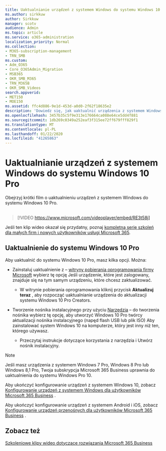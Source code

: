 ```yaml
---
title: Uaktualnianie urządzeń z systemem Windows do systemu Windows 10 Pro
ms.author: sirkkuw
author: Sirkkuw
manager: scotv
audience: Admin
ms.topic: article
ms.service: o365-administration
localization_priority: Normal
ms.collection:
- M365-subscription-management
- TRN_SMB
ms.custom:
- Adm_O365
- Core_O365Admin_Migration
- MSB365
- OKR_SMB_M365
- TRN_M365B
- OKR_SMB_Videos
search.appverid:
- MET150
- MOE150
ms.assetid: ffc4d886-9e1d-453d-a0d0-2f62f18635e2
description: 'Dowiedz się, jak uaktualnić urządzenia z systemem Windows do systemu Windows 10 Pro. '
ms.openlocfilehash: 3457b35c5f9e313e176664ca088e64ce5dd4f881
ms.sourcegitcommit: 1db269c0349a252eaf3f315ee72ff679fff829f1
ms.translationtype: MT
ms.contentlocale: pl-PL
ms.lasthandoff: 01/22/2020
ms.locfileid: "41265863"
---
```

# <a name="upgrade-windows-devices-to-windows-10-pro"></a>Uaktualnianie urządzeń z systemem Windows do systemu Windows 10 Pro

Obejrzyj krótki film o uaktualnieniu urządzeń z systemem Windows do systemu Windows 10 Pro.<br><br>

> [!VIDEO https://www.microsoft.com/videoplayer/embed/RE3t58j] 

Jeśli ten klip wideo okazał się przydatny, poznaj [kompletną serię szkoleń dla małych firm i nowych użytkowników usługi Microsoft 365](https://support.office.com/article/6ab4bbcd-79cf-4000-a0bd-d42ce4d12816).

## <a name="upgrade-to-windows-10-pro"></a>Uaktualnienie do systemu Windows 10 Pro
  
Aby uaktualnić do systemu Windows 10 Pro, masz kilka opcji. Można:
    
- Zainstaluj uaktualnienie z &ndash; [witryny pobierania oprogramowania firmy Microsoft](https://go.microsoft.com/fwlink/?LinkID=836951 ) wybierz tę opcję Jeśli urządzenie, które jest zalogowany, znajduje się na tym samym urządzeniu, które chcesz zaktualizować. 

    - W witrynie pobierania oprogramowania kliknij przycisk **Aktualizuj teraz** , aby rozpocząć uaktualnianie urządzenia do aktualizacji systemu Windows 10 Pro Creators. 
    
- Tworzenie nośnika instalacyjnego przy użyciu [Narzędzia](https://go.microsoft.com/fwlink/?LinkID=836960) &ndash; do tworzenia nośnika wybierz tę opcję, aby utworzyć Windows 10 Pro twórcy aktualizacji nośnika instalacyjnego (napęd flash USB lub plik ISO) Aby zainstalować system Windows 10 na komputerze, który jest inny niż ten, którego używasz.

    - Przeczytaj instrukcje dotyczące korzystania z narzędzia i Utwórz nośnik instalacyjny. 

> [!NOTE]
> Jeśli masz urządzenia z systemem Windows 7 Pro, Windows 8 Pro lub Windows 8,1 Pro, Twoja subskrypcja Microsoft 365 Business uprawnia do uaktualnienia do systemu Windows Pro 10.
    
Aby ukończyć konfigurowanie urządzeń z systemem Windows 10, zobacz [Konfigurowanie urządzeń z systemem Windows dla użytkowników Microsoft 365 Business](set-up-windows-devices.md) . 
  
Aby ukończyć konfigurowanie urządzeń z systemem Android i iOS, zobacz [Konfigurowanie urządzeń przenośnych dla użytkowników Microsoft 365 Business](set-up-mobile-devices.md) . 
  
## <a name="see-also"></a>Zobacz też

[Szkoleniowe klipy wideo dotyczące rozwiązania Microsoft 365 Business](https://support.office.com/article/6ab4bbcd-79cf-4000-a0bd-d42ce4d12816)
